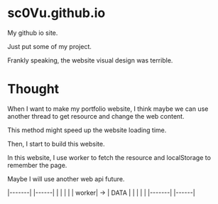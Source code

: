 # sc0Vu.github.io
My github io site.

Just put some of my project.

Frankly speaking, the website visual design was terrible.

# Thought
When I want to make my portfolio website, I think maybe we can use another thread to get resource and change the web content.

This method might speed up the website loading time.

Then, I start to build this website.

In this website, I use worker to fetch the resource and localStorage to remember the page.

Maybe I will use another web api future.

|-------|      |------|
|       |      |      |
| worker|  ->  | DATA |
|       |      |      |
|-------|      |------|
